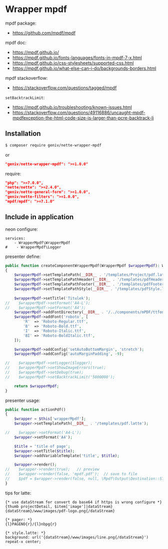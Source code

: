 Wrapper mpdf
============

mpdf package:
- https://github.com/mpdf/mpdf


mpdf doc:
- https://mpdf.github.io/
- https://mpdf.github.io/fonts-languages/fonts-in-mpdf-7-x.html
- https://mpdf.github.io/css-stylesheets/supported-css.html
- https://mpdf.github.io/what-else-can-i-do/backgrounds-borders.html


mpdf stackoverflow:
- https://stackoverflow.com/questions/tagged/mpdf


`setBacktrackLimit`:
- https://mpdf.github.io/troubleshooting/known-issues.html
- https://stackoverflow.com/questions/49116886/uncaught-mpdf-mpdfexception-the-html-code-size-is-larger-than-pcre-backtrack-li

Installation
------------

```sh
$ composer require geniv/nette-wrapper-mpdf
```
or
```json
"geniv/nette-wrapper-mpdf": ">=1.0.0"
```

require:
```json
"php": ">=7.0.0",
"nette/nette": ">=2.4.0",
"geniv/nette-general-form": ">=1.0.0",
"geniv/nette-filters": ">=1.0.0",
"mpdf/mpdf": ">=7.1.0"
```

Include in application
----------------------

neon configure:
```neon
services:
    - WrapperMpdf\WrapperMpdf
#    - WrapperMpdf\Logger
```

presenter define:
```php
public function createComponentWrapperMpdf(WrapperMpdf $wrapperMpdf): WrapperMpdf
{
    $wrapperMpdf->setTemplatePath(__DIR__ . '/templates/Project/pdf.latte');
    $wrapperMpdf->setTemplatePathHeader(__DIR__ . '/templates/pdfHeader.latte');
    $wrapperMpdf->setTemplatePathFooter(__DIR__ . '/templates/pdfFooter.latte');
    $wrapperMpdf->setTemplatePathStyle(__DIR__ . '/templates/pdfStyle.latte');
    
    $wrapperMpdf->setTitle('Titulek');
//    $wrapperMpdf->setFormat('A4-L');
//    $wrapperMpdf->setFormat('A4');
    $wrapperMpdf->addFontDirectory(__DIR__ . '/../components/mPDF/ttfonts');
    $wrapperMpdf->addFont('roboto', [
        'R'  => 'Roboto-Regular.ttf',
        'B'  => 'Roboto-Bold.ttf',
        'I'  => 'Roboto-Italic.ttf',
        'BI' => 'Roboto-BoldItalic.ttf',
    ]);

    $wrapperMpdf->addConfig('setAutoBottomMargin', 'stretch');
    $wrapperMpdf->addConfig('autoMarginPadding', -9);

//    $wrapperMpdf->setLogger($logger);
//    $wrapperMpdf->setShowImageErrors(true);
//    $wrapperMpdf->setDebug(true);
//    $wrapperMpdf->setBacktrackLimit('5000000');

    return $wrapperMpdf;
}
```

presenter usage:
```php
public function actionPdf()
{
    $wrapper = $this['wrapperMpdf'];
    $wrapper->setTemplatePath(__DIR__ . '/templates/pdf.latte');

//    $wrapper->setFormat('A4-L');
    $wrapper->setFormat('A4');

    $title = 'title of page';
    $wrapper->setTitle($title);
    $wrapper->addVariableTemplate('title', $title);

    $wrapper->render();
//    $wrapper->render(true);   // preview
//    $wrapper->render(false, 'mpdf.pdf');  // save to file
//    $pdf = $wrapper->render(false, null, \Mpdf\Output\Destination::STRING_RETURN);  // return to variable
}
```

tips for latte:
```latte
{* use dataStream for convert do base64 if https is wrong configure *}
{thumb projectDetail, $item['image']|dataStream}
{dataStream}/www/images/pdf-logo.png{/dataStream}

{* pager: *}
{l}PAGENO{r}/{l}nbpg{r}

{* style.latte: *}
background: url('{dataStream}/www/images/line.png{/dataStream}') repeat-x center;
```
